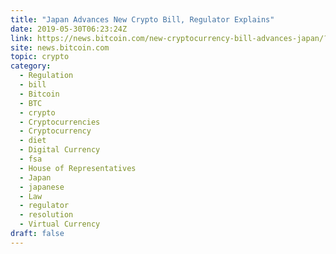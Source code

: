 ```yaml
---
title: "Japan Advances New Crypto Bill, Regulator Explains"
date: 2019-05-30T06:23:24Z
link: https://news.bitcoin.com/new-cryptocurrency-bill-advances-japan/?utm_medium=RSS&utm_source=hune
site: news.bitcoin.com
topic: crypto
category:
  - Regulation
  - bill
  - Bitcoin
  - BTC
  - crypto
  - Cryptocurrencies
  - Cryptocurrency
  - diet
  - Digital Currency
  - fsa
  - House of Representatives
  - Japan
  - japanese
  - Law
  - regulator
  - resolution
  - Virtual Currency
draft: false
---
```

